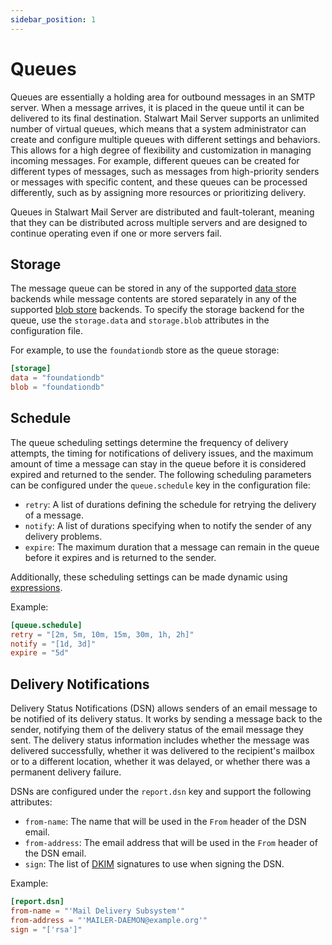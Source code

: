 ```yaml
---
sidebar_position: 1
---
```


# Queues

Queues are essentially a holding area for outbound messages in an SMTP server. When a message arrives, it is placed in the queue until it can be delivered to its final destination. Stalwart Mail Server supports an unlimited number of virtual queues, which means that a system administrator can create and configure multiple queues with different settings and behaviors. This allows for a high degree of flexibility and customization in managing incoming messages. For example, different queues can be created for different types of messages, such as messages from high-priority senders or messages with specific content, and these queues can be processed differently, such as by assigning more resources or prioritizing delivery.

Queues in Stalwart Mail Server are distributed and fault-tolerant, meaning that they can be distributed across multiple servers and are designed to continue operating even if one or more servers fail.

## Storage

The message queue can be stored in any of the supported [data store](/docs/storage/data) backends while message contents are stored separately in any of the supported [blob store](/docs/storage/blob) backends. To specify the storage backend for the queue, use the `storage.data` and `storage.blob` attributes in the configuration file.

For example, to use the `foundationdb` store as the queue storage:

```toml
[storage]
data = "foundationdb"
blob = "foundationdb"
```

## Schedule

The queue scheduling settings determine the frequency of delivery attempts, the timing for notifications of delivery issues, and the maximum amount of time a message can stay in the queue before it is considered expired and returned to the sender. The following scheduling parameters can be configured under the `queue.schedule` key in the configuration file:

- `retry`: A list of durations defining the schedule for retrying the delivery of a message.
- `notify`: A list of durations specifying when to notify the sender of any delivery problems.
- `expire`: The maximum duration that a message can remain in the queue before it expires and is returned to the sender.

Additionally, these scheduling settings can be made dynamic using [expressions](/docs/configuration/expressions/overview).

Example:

```toml
[queue.schedule]
retry = "[2m, 5m, 10m, 15m, 30m, 1h, 2h]"
notify = "[1d, 3d]"
expire = "5d"
```

## Delivery Notifications

Delivery Status Notifications (DSN) allows senders of an email message to be notified of its delivery status. It works by sending a message back to the sender, notifying them of the delivery status of the email message they sent. The delivery status information includes whether the message was delivered successfully, whether it was delivered to the recipient's mailbox or to a different location, whether it was delayed, or whether there was a permanent delivery failure. 

DSNs are configured under the `report.dsn` key and support the following attributes:

- `from-name`: The name that will be used in the `From` header of the DSN email.
- `from-address`: The email address that will be used in the `From` header of the DSN email.
- `sign`: The list of [DKIM](/docs/smtp/authentication/dkim/overview) signatures to use when signing the DSN.

Example:

```toml
[report.dsn]
from-name = "'Mail Delivery Subsystem'"
from-address = "'MAILER-DAEMON@example.org'"
sign = "['rsa']"
```


